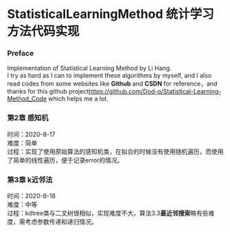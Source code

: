 # StatisticalLearningMethod 统计学习方法代码实现
### Preface
Implementation of Statistical Learning Method by Li Hang.</br>
I try as hard as I can to implement these algorithms by myself, and I also read codes from some websites like **Github** and **CSDN** for reference，and thanks for this github project<https://github.com/Dod-o/Statistical-Learning-Method_Code> which helps me a lot.

### 第2章 感知机 
时间：2020-8-17</br>
难度：简单</br>
过程：实现了使用原始算法的感知机类，在拟合的时候没有使用随机遍历，而使用了简单的线性遍历，便于记录error的情况。

### 第3章 k近邻法
时间：2020-8-18</br>
难度：中等</br>
过程：kdtree类与二叉树很相似，实现难度不大，算法3.3**最近邻搜索**略有些难度，需考虑参数传递和递归情况。
